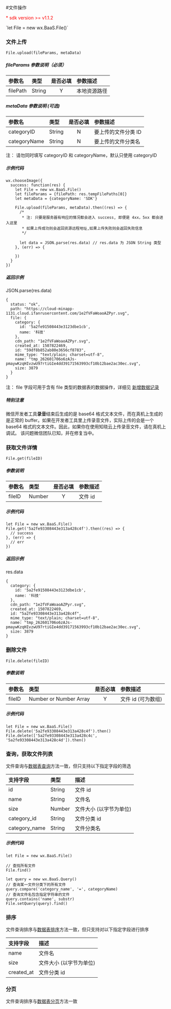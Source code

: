 #文件操作

<p style='color:red'>* sdk version >= v1.1.2</p>
`let File = new wx.BaaS.File()`

### 文件上传

`File.upload(fileParams, metaData)`

##### fileParams 参数说明（必须）

| 参数名    | 类型    | 是否必填 | 参数描述      |
| :------- | :----- | :-----: | :------------|
| filePath | String |    Y    | 本地资源路径   |

##### metaData 参数说明 (可选)

| 参数名      | 类型     | 是否必填 | 参数描述      |
| :--------  | :------ | :-----: | :------------|
| categoryID | String |    N    | 要上传的文件分类 ID |
| categoryName | String |    N    | 要上传的文件分类名 |

注： 请勿同时填写 categoryID 和 categoryName，默认只使用 categoryID

##### 示例代码

```
wx.chooseImage({
  success: function(res) {
    let File = new wx.BaaS.File()
    let fileParams = {filePath: res.tempFilePaths[0]}
    let metaData = {categoryName: 'SDK'}

    File.upload(fileParams, metaData).then((res) => {
      /*
       * 注: 只要是服务器有响应的情况都会进入 success, 即便是 4xx，5xx 都会进入这里
       * 如果上传成功则会返回资源远程地址,如果上传失败则会返回失败信息
       */

      let data = JSON.parse(res.data) // res.data 为 JSON String 类型
    }, (err) => {

    })
  }
})
```

##### 返回示例

JSON.parse(res.data)
```
{
  status: "ok",
  path: "https://cloud-minapp-1131.cloud.ifanrusercontent.com/1e2fVFaWoaoAZPyr.svg",
  file: {
    category: {
      id: '5a2fe91508443e3123dbe1cb',
      name: '科技'
    },
    cdn_path: "1e2fVFaWoaoAZPyr.svg",
    created_at: 1507822469,
    id: "59df8b852ab80e3656cf8783",
    mime_type: "text/plain; charset=utf-8",
    name: "tmp_262601706o6zAJs-pmaywKzqHIvzwU97rtiGIe4dd39171563993cf10b12bae2ac30ec.svg",
    size: 3879
  }
}
```

注： file 字段可用于含有 file 类型的数据表的数据操作，详细见 [新增数据记录](../schema/create-record.md)

##### 特别注意
微信开发者工具**录音**结束后生成的是 base64 格式文本文件，而在真机上生成的是正常的 buffer。如果在开发者工具里上传录音文件，实际上传的会是一个 base64 格式的文本文件。因此，如果你在使用知晓云上传录音文件，请在真机上调试。
该问题微信团队已知，并在修复当中。


### 获取文件详情

`File.get(fileID)`

##### 参数说明

| 参数名  | 类型    | 是否必填 | 参数描述   |
| :----- | :----- | :-----: | :------- |
| fileID | Number |    Y    |  文件 id  |

##### 示例代码

```
let File = new wx.BaaS.File()
File.get('5a2fe93308443e313a428c4f').then((res) => {
  // success
}, (err) => {
  // err
})
```

##### 返回示例

res.data
```
{
  category: {
    id: '5a2fe91508443e3123dbe1cb',
    name: '科技'
  },
  cdn_path: "1e2fVFaWoaoAZPyr.svg",
  created_at: 1507822469,
  id: "5a2fe93308443e313a428c4f",
  mime_type: "text/plain; charset=utf-8",
  name: "tmp_262601706o6zAJs-pmaywKzqHIvzwU97rtiGIe4dd39171563993cf10b12bae2ac30ec.svg",
  size: 3879
}
```


### 删除文件

`File.delete(fileID)`

##### 参数说明

| 参数名    | 类型                    | 是否必填 | 参数描述           |
| :------- | :--------------------  | :-----: | :----------------|
| fileID   | Number or Number Array |    Y    | 文件 id (可为数组) |

##### 示例代码

```
let File = new wx.BaaS.File()
File.delete('5a2fe93308443e313a428c4f').then()
File.delete(['5a2fe93308443e313a428c4c', '5a2fe93308443e313a428c4d']).then()
```

### 查询，获取文件列表

文件查询与[数据表查询](../schema/query.md)方法一致，但只支持以下指定字段的筛选

| 支持字段       | 类型    | 描述      |
| :-----------  | :----- | :------------------- |
| id            | String | 文件 id               |
| name          | String | 文件名                |
| size          | Number | 文件大小 (以字节为单位) |
| category_id   | String | 文件分类 id           |
| category_name | String | 文件分类名            |

##### 示例代码

```
let File = new wx.BaaS.File()

// 查找所有文件
File.find()

let query = new wx.BaaS.Query()
// 查询某一文件分类下的所有文件
query.compare('category_name', '=', categoryName)
// 查询文件名包含指定字符串的文件
query.contains('name', substr)
File.setQuery(query).find()
```

### 排序
文件查询排序与[数据表排序](../schema/limit-and-order.md)方法一致，但只支持对以下指定字段进行排序

| 支持字段    | 描述      |
| :--------- | :------------------- |
| name       | 文件名                |
| size       | 文件大小 (以字节为单位) |
| created_at | 文件分类 id           |

### 分页
文件查询排序与[数据表分页](../schema/limit-and-order.md)方法一致